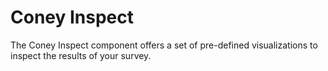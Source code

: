 # Coney Inspect

The Coney Inspect component offers a set of pre-defined visualizations to inspect the results of your survey.